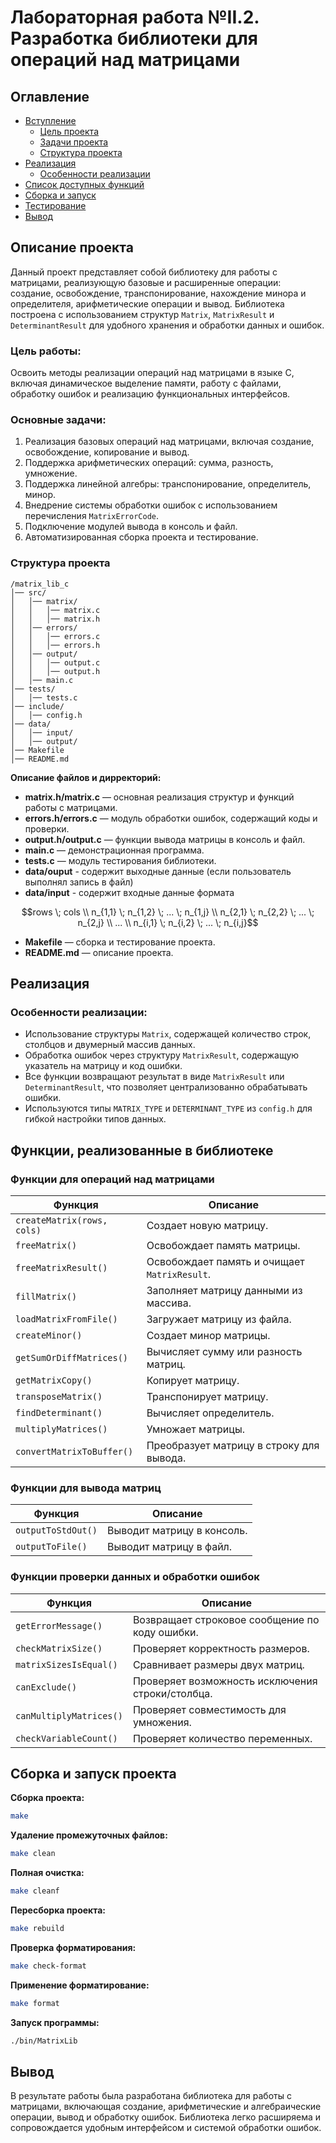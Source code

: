 # Лабораторная работа №II.2. Разработка библиотеки для операций над матрицами

## Оглавление

- [Вступление](#описание-проекта)
	- [Цель проекта](#цель-работы)
	- [Задачи проекта](#основные-задачи)
	- [Структура проекта](#структура-проекта)
- [Реализация](#реализация)
	- [Особенности реализации](#особенности-реализации)
- [Список доступных функций](#функции-реализованные-в-библиотеке)
- [Сборка и запуск](#сборка-и-запуск-проекта)
- [Тестирование](#тестирование)
- [Вывод](#вывод)


## Описание проекта

Данный проект представляет собой библиотеку для работы с матрицами, реализующую базовые и расширенные операции: создание, освобождение, транспонирование, нахождение минора и определителя, арифметические операции и вывод. Библиотека построена с использованием структур `Matrix`, `MatrixResult` и `DeterminantResult` для удобного хранения и обработки данных и ошибок.

### Цель работы:

Освоить методы реализации операций над матрицами в языке C, включая динамическое выделение памяти, работу с файлами, обработку ошибок и реализацию функциональных интерфейсов.


### Основные задачи:
1. Реализация базовых операций над матрицами, включая создание, освобождение, копирование и вывод.
2. Поддержка арифметических операций: сумма, разность, умножение.
3. Поддержка линейной алгебры: транспонирование, определитель, минор.
4. Внедрение системы обработки ошибок с использованием перечисления `MatrixErrorCode`.
5. Подключение модулей вывода в консоль и файл.
6. Автоматизированная сборка проекта и тестирование.


### Структура проекта
```
/matrix_lib_c
│── src/
│   │── matrix/
│   │   │── matrix.c
│   │   │── matrix.h
│   │── errors/
│   │   │── errors.c
│   │   │── errors.h
│   │── output/
│   │   │── output.c
│   │   │── output.h
│   │── main.c
│── tests/
│   │── tests.c
│── include/
│	│── config.h
│── data/
│	│── input/
│	│── output/
│── Makefile
│── README.md
```

**Описание файлов и дирректорий:**
- **matrix.h/matrix.c** — основная реализация структур и функций работы с матрицами.
- **errors.h/errors.c** — модуль обработки ошибок, содержащий коды и проверки.
- **output.h/output.c** — функции вывода матрицы в консоль и файл.
- **main.c** — демонстрационная программа.
- **tests.c** — модуль тестирования библиотеки.
- **data/ouput** - содержит выходные данные (если пользователь выполнял запись в файл)
- **data/input** - содержит входные данные формата
```math
rows \; cols \\
n_{1,1} \; n_{1,2} \; ... \; n_{1,j} \\
n_{2,1} \; n_{2,2} \; ... \; n_{2,j} \\
... \\
n_{i,1} \; n_{i,2} \; ... \; n_{i,j}
```
- **Makefile** — сборка и тестирование проекта.
- **README.md** — описание проекта.

## Реализация

### Особенности реализации:

- Использование структуры `Matrix`, содержащей количество строк, столбцов и двумерный массив данных.
- Обработка ошибок через структуру `MatrixResult`, содержащую указатель на матрицу и код ошибки.
- Все функции возвращают результат в виде `MatrixResult` или `DeterminantResult`, что позволяет централизованно обрабатывать ошибки.
- Используются типы `MATRIX_TYPE` и `DETERMINANT_TYPE` из `config.h` для гибкой настройки типов данных.


## Функции, реализованные в библиотеке

### Функции для операций над матрицами
Функция | Описание
--- | ---
`createMatrix(rows, cols)` | Создает новую матрицу.
`freeMatrix()` | Освобождает память матрицы.
`freeMatrixResult()` | Освобождает память и очищает `MatrixResult`.
`fillMatrix()` | Заполняет матрицу данными из массива.
`loadMatrixFromFile()` | Загружает матрицу из файла.
`createMinor()` | Создает минор матрицы.
`getSumOrDiffMatrices()` | Вычисляет сумму или разность матриц.
`getMatrixCopy()` | Копирует матрицу.
`transposeMatrix()` | Транспонирует матрицу.
`findDeterminant()` | Вычисляет определитель.
`multiplyMatrices()` | Умножает матрицы.
`convertMatrixToBuffer()` | Преобразует матрицу в строку для вывода.

### Функции для вывода матриц
Функция | Описание
--- | ---
`outputToStdOut()` | Выводит матрицу в консоль.
`outputToFile()` | Выводит матрицу в файл.

### Функции проверки данных и обработки ошибок
Функция | Описание
--- | ---
`getErrorMessage()` | Возвращает строковое сообщение по коду ошибки.
`checkMatrixSize()` | Проверяет корректность размеров.
`matrixSizesIsEqual()` | Сравнивает размеры двух матриц.
`canExclude()` | Проверяет возможность исключения строки/столбца.
`canMultiplyMatrices()` | Проверяет совместимость для умножения.
`checkVariableCount()` | Проверяет количество переменных.


## Сборка и запуск проекта

**Сборка проекта:**
```sh
make
```

**Удаление промежуточных файлов:**
```sh
make clean
```

**Полная очистка:**
```sh
make cleanf
```

**Пересборка проекта:**
```sh
make rebuild
```

**Проверка форматирования:**
```sh
make check-format
```

**Применение форматирование:**
```sh
make format
```

**Запуск программы:**
```sh
./bin/MatrixLib
```

<!-- ## Тестирование -->

## Вывод
В результате работы была разработана библиотека для работы с матрицами, включающая создание, арифметические и алгебраические операции, вывод и обработку ошибок. Библиотека легко расширяема и сопровождается удобным интерфейсом и системой обработки ошибок.
